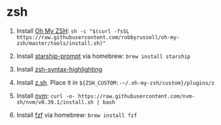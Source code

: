 # zsh

1. Install [Oh My ZSH](https://github.com/robbyrussell/oh-my-zsh): `sh -c "$(curl -fsSL https://raw.githubusercontent.com/robbyrussell/oh-my-zsh/master/tools/install.sh)"`

2. Install [starship-prompt](https://starship.rs/) via homebrew: `brew install starship`

3. Install [zsh-syntax-highlighting](https://github.com/zsh-users/zsh-syntax-highlighting/blob/master/INSTALL.md#oh-my-zsh)

4.  Install [z.sh](https://github.com/rupa/z). Place it in `${ZSH_CUSTOM:-~/.oh-my-zsh/custom}/plugins/z`

5.  Install [nvm](https://github.com/nvm-sh/nvm#installing-and-updating): `curl -o- https://raw.githubusercontent.com/nvm-sh/nvm/v0.39.1/install.sh | bash`

6. Install [fzf](https://github.com/junegunn/fzf#using-homebrew) via homebrew: `brew install fzf`

